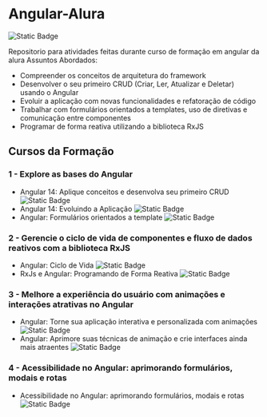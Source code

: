 # Angular-Alura
<img alt="Static Badge" src="https://img.shields.io/badge/Angular-Curso Em Andamento-darkred">


Repositorio para atividades feitas durante curso de formação em angular da alura
Assuntos Abordados:
- Compreender os conceitos de arquitetura do framework
- Desenvolver o seu primeiro CRUD (Criar, Ler, Atualizar e Deletar) usando o Angular
- Evoluir a aplicação com novas funcionalidades e refatoração de código
- Trabalhar com formulários orientados a templates, uso de diretivas e comunicação entre componentes
- Programar de forma reativa utilizando a biblioteca RxJS
## Cursos da Formação
### 1 - Explore as bases do Angular
- Angular 14: Aplique conceitos e desenvolva seu primeiro CRUD <img alt="Static Badge" src="https://img.shields.io/badge/Concluído-green">
- Angular 14: Evoluindo a Aplicação <img alt="Static Badge" src="https://img.shields.io/badge/Concluído-green">
- Angular: Formulários orientados a template <img alt="Static Badge" src="https://img.shields.io/badge/Concluído-green">
### 2 - Gerencie o ciclo de vida de componentes e fluxo de dados reativos com a biblioteca RxJS
- Angular: Ciclo de Vida <img alt="Static Badge" src="https://img.shields.io/badge/Concluído-green">
- RxJs e Angular: Programando de Forma Reativa <img alt="Static Badge" src="https://img.shields.io/badge/Concluído-green">
### 3 - Melhore a experiência do usuário com animações e interações atrativas no Angular 
- Angular: Torne sua aplicação interativa e personalizada com animações <img alt="Static Badge" src="https://img.shields.io/badge/Concluído-green">
- Angular: Aprimore suas técnicas de animação e crie interfaces ainda mais atraentes  <img alt="Static Badge" src="https://img.shields.io/badge/Concluído-green">
### 4 - Acessibilidade no Angular: aprimorando formulários, modais e rotas
- Acessibilidade no Angular: aprimorando formulários, modais e rotas <img alt="Static Badge" src="https://img.shields.io/badge/Em andamento-darkred">
